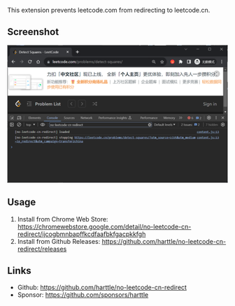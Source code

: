 This extension prevents leetcode.com from redirecting to leetcode.cn.

## Screenshot
![screenshot](https://raw.githubusercontent.com/harttle/no-leetcode-cn-redirect/master/images/screenshot.png)

## Usage

1. Install from Chrome Web Store: https://chromewebstore.google.com/detail/no-leetcode-cn-redirect/ijcogbmnbapffkcdfaafbkfgacpkkfgh
2. Install from Github Releases: https://github.com/harttle/no-leetcode-cn-redirect/releases

## Links

- Github: https://github.com/harttle/no-leetcode-cn-redirect
- Sponsor: https://github.com/sponsors/harttle